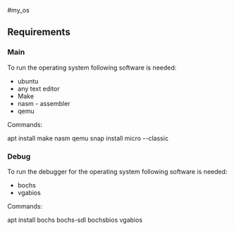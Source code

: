 #my_os

## Requirements

### Main

To run the operating system following software is needed:

- ubuntu
- any text editor
- Make
- nasm - assembler
- qemu

Commands:

apt install make nasm qemu
snap install micro --classic

### Debug

To run the debugger for the operating system following software is needed:
 
- bochs
- vgabios

Commands:

apt install bochs bochs-sdl bochsbios vgabios
